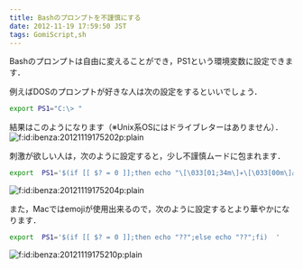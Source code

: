 ```yaml
---
title: Bashのプロンプトを不謹慎にする
date: 2012-11-19 17:59:50 JST
tags: GomiScript,sh
---
```


Bashのプロンプトは自由に変えることができ，<span style="monospace">PS1</span>という環境変数に設定できます．

例えばDOSのプロンプトが好きな人は次の設定をするといいでしょう．

```sh
export PS1="C:\> "
```

結果はこのようになります（※Unix系OSにはドライブレターはありません）．<br /><span itemscope itemtype="http://schema.org/Photograph"><img src="//cdn-ak.f.st-hatena.com/images/fotolife/i/ibenza/20121119/20121119175202.png" alt="f:id:ibenza:20121119175202p:plain" title="f:id:ibenza:20121119175202p:plain" class="hatena-fotolife" itemprop="image"></span>

刺激が欲しい人は，次のように設定すると，少し不謹慎ムードに包まれます．

```sh
export  PS1='$(if [[ $? = 0 ]];then echo "\[\033[01;34m\]✈\[\033[00m\]⌂";else echo "\[\033[01;31m\]✹\[\033[00m\]⌂";fi) '
```

<span itemscope itemtype="http://schema.org/Photograph"><img src="//cdn-ak.f.st-hatena.com/images/fotolife/i/ibenza/20121119/20121119175204.png" alt="f:id:ibenza:20121119175204p:plain" title="f:id:ibenza:20121119175204p:plain" class="hatena-fotolife" itemprop="image"></span>

また，Macではemojiが使用出来るので，次のように設定するとより華やかになります．

```sh
export  PS1='$(if [[ $? = 0 ]];then echo "??";else echo "??";fi)  '
```

<span itemscope itemtype="http://schema.org/Photograph"><img src="//cdn-ak.f.st-hatena.com/images/fotolife/i/ibenza/20121119/20121119175210.png" alt="f:id:ibenza:20121119175210p:plain" title="f:id:ibenza:20121119175210p:plain" class="hatena-fotolife" itemprop="image"></span>

